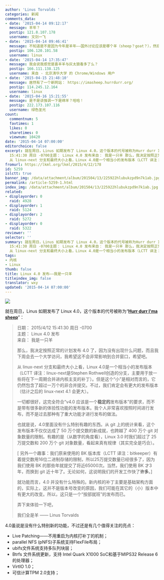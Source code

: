 ```yaml
---
author: 'Linus Torvalds '
categories: 新闻
comments_data:
- date: '2015-04-14 09:12:17'
  message: 羊年？
  postip: 121.8.107.178
  username: 文剑一飞
- date: '2015-04-14 09:46:41'
  message: 不知道是不是因为今年是羊年——国外讨论应该是哪个羊（sheep？goat？），然后就用这个代号了？
  postip: 106.120.101.58
  username: linux
- date: '2015-04-14 17:35:47'
  message: 我会说我感觉是喜羊羊与灰太狼看多了么？
  postip: 166.111.138.125
  username: 来自 - 北京清华大学 的 Chrome/Windows 用户
- date: '2015-04-15 21:48:10'
  message: 居然有了一个新网站： https://imasheep.hurrdurr.org/
  postip: 114.245.12.164
  username: linux
- date: '2015-04-16 15:21:55'
  message: 是不是该强调一下是绵羊？哈哈！
  postip: 222.173.107.116
  username: 绿色圣光
count:
  commentnum: 5
  favtimes: 1
  likes: 0
  sharetimes: 0
  viewnum: 10420
date: '2015-04-14 07:00:00'
editorchoice: false
excerpt: 就在周日，Linus 如期发布了 Linux 4.0，这个版本的代号被称为Hurr durr I'ma sheep：  日期： 2015/4/12
  15:41:30 周日 -0700主题： Linux 4.0 发布来自： 我是一只羊 那么，我决定按照正常的计划发布 4.0 了，因为没有出现什么问题，而且我下周会去一个大学访问，我希望这不会非常影响到合并窗口，希望吧。
  从 linux-next 分支和最终大小上看，Linux 4.0是一个相当小的发布版本（LCTT 译注：linux-next是Stephen Rothwell创造的分支，主要用于放一些将在下一周期合并进内核主支的补丁）。但是这个小是相对而言的，它仍然包含了超过一万
fromurl: https://lkml.org/lkml/2015/4/12/178
id: 5259
islctt: true
banner_img: /data/attachment/album/201504/13/225922hlubukzpd9n7k1ab.jpg
permalink: /article-5259-1.html
index_img: /data/attachment/album/201504/13/225922hlubukzpd9n7k1ab.jpg.thumb.jpg
related:
- displayorder: 0
  raid: 4928
- displayorder: 1
  raid: 5124
- displayorder: 2
  raid: 5272
- displayorder: 0
  raid: 5322
reviewer: ''
selector: ''
summary: 就在周日，Linus 如期发布了 Linux 4.0，这个版本的代号被称为Hurr durr I'ma sheep：  日期： 2015/4/12
  15:41:30 周日 -0700主题： Linux 4.0 发布来自： 我是一只羊 那么，我决定按照正常的计划发布 4.0 了，因为没有出现什么问题，而且我下周会去一个大学访问，我希望这不会非常影响到合并窗口，希望吧。
  从 linux-next 分支和最终大小上看，Linux 4.0是一个相当小的发布版本（LCTT 译注：linux-next是Stephen Rothwell创造的分支，主要用于放一些将在下一周期合并进内核主支的补丁）。但是这个小是相对而言的，它仍然包含了超过一万
tags:
- 内核
- Linux
thumb: false
title: Linux 4.0 发布——我是一只羊
titleindex_img: false
translator: wxy
updated: '2015-04-14 07:00:00'
---
```


![](/data/attachment/album/201504/13/225922hlubukzpd9n7k1ab.jpg)


就在周日，Linus 如期发布了 Linux 4.0，这个版本的代号被称为“**[Hurr durr I'ma sheep](https://imasheep.hurrdurr.org/)**”：



> 
> 日期： 2015/4/12 15:41:30 周日 -0700  
> 主题： Linux 4.0 发布  
> 来自： 我是一只羊
> 
> 
>   
> 那么，我决定按照正常的计划发布 4.0 了，因为没有出现什么问题，而且我下周会去一个大学访问，我希望这不会非常影响到合并窗口，希望吧。
> 
> 
> 从 linux-next 分支和最终大小上看，Linux 4.0是一个相当小的发布版本（LCTT 译注：linux-next是Stephen Rothwell创造的分支，主要用于放一些将在下一周期合并进内核主支的补丁）。但是这个“小”是相对而言的，它仍然包含了超过一万个的非合并提交。不过，我们肯定会有更大的发布版本（估计之后的 linux-next 4.1 会更大）。
> 
> 
> 一切都很好，这完全符合“v4.0 应该是一个**稳定的**发布版本”的要求，而不是带有很多新的体验性功能的发布版本。我个人非常喜欢按照时间进行发布，而不是过去那种有了重大功能才进行发布的做法。
> 
> 
> 也就是说，4.0里面没有什么特别有趣的东西。从 git 上的统计来看，这个发布版本不仅仅达成了 50 万个提交数的新成就，也跨越了 400 万个 git 对象数量的限制。有趣的是（从数字的角度看），Linux 3.0 时我们超过了 25 万提交数和 200 万个 git 对象数量，看起来真有规律（其实完全是巧合）。
> 
> 
> [ 另外一个趣事：我们原来使用的 BK 版本库（LCTT 译注：bitkeeper）有着提交数用16位二进制存储的限制，所以25万提交数量已经很多了，因为我们使用 BK 的那些年就提交了将近65000次。当然，我们使用 BK 才3年，而换到 git 近十年了。无论如何，这说明我们的开发工作快了**许多**。]
> 
> 
> 就功能而言，4.0 并没有什么特殊的。新内核的补丁主要是基础架构方面的，实际上，这并不是版本号改变的原因，我们可能在其它的（小）版本中有更大的改变。所以，这只是一个“按部就班”的发布而已。
> 
> 
> 弄下来体验一下吧，
> 
> 
> 我们全是羊 —— Linus Torvalds 
> 
> 
> 


4.0虽说是没有什么特别新的功能，不过还是有几个值得关注的亮点：


* Live Patching——不用重启为内核打补丁的机制；
* parallel NFS (pNFS)子系统支持FlexFile布局；
* ubifs文件系统支持多队列块层；
* Btrfs 文件系统更新，支持 Intel Quark X1000 SoC和基于MIPS32 Release 6的处理器；
* VirtIO 1.0；
* 可信计算TPM 2.0支持；